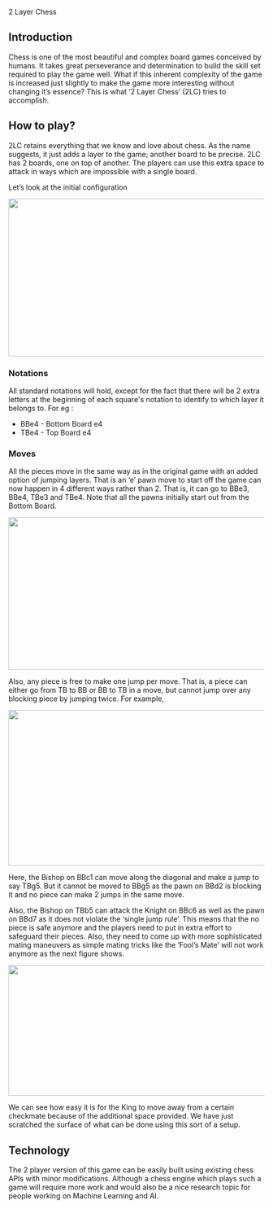 <html><head><title>2 Layer Chess</title><meta content="text/html; charset=UTF-8" http-equiv="content-type"></head><body class="c0"><p class="c5 c11 title"><a name="h.63d38xbn2acb"></a><span class="c3">2 Layer Chess</span></p><h2 class="c4 c13"><a name="h.o9kme1lh0ihe"></a><span class="c3">Introduction</span></h2><p class="c4"><span>Chess is one of the most beautiful and complex board games conceived by humans. It takes great perseverance and determination to build the skill set required to play the game well. What if this inherent complexity of the game is increased just slightly to make the game more interesting without changing it&rsquo;s essence? This is what &lsquo;2 Layer Chess&rsquo; (2LC) tries to accomplish.</span></p><h2 class="c4 c13"><a name="h.68c2p3twegue"></a><span>How to play?</span></h2><p class="c4"><span>2LC retains everything that we know and love about chess. As the name suggests, it just adds a layer to the game; another board to be precise. 2LC has 2 boards, one on top of another. The players can use this extra space to attack in ways which are impossible with a single board. </span></p><p class="c4 c12"><span>Let&rsquo;s look at the initial configuration</span></p><p class="c4 c12 c5"><img height="310" src="images/image03.png" width="537"></p><h3 class="c4 c6"><a name="h.e01p9i53e80j"></a><span>Notations</span></h3><p class="c4 c14"><span>All standard notations will hold, except for the fact that there will be 2 extra letters at the beginning of each square&#39;s notation to identify to which layer it belongs to. For eg :</span></p><ul class="c9 lst-kix_ffzmtipjy5mk-0 start"><li class="c4 c7"><span class="c2">BBe4 </span><span>- Bottom Board </span><span class="c2">e4</span></li><li class="c4 c7"><span class="c2">TBe4 </span><span>- Top Board </span><span class="c2">e4</span></li></ul><h3 class="c4 c13"><a name="h.67aw5ynw4mg4"></a><span>Moves</span></h3><p class="c4"><span>All the pieces move in the same way as in the original game with an added option of jumping layers. That is an &lsquo;</span><span class="c2">e</span><span>&rsquo; pawn</span><span class="c2">&nbsp;</span><span>move to start off the game can now happen in 4 different ways rather than 2. That is, it can go to </span><span class="c2">BBe3, BBe4, TBe3 </span><span>and </span><span class="c2">TBe4</span><span>. Note that all</span><span>&nbsp;the pawns initially start out from the Bottom Board.</span></p><p class="c4 c5"><img height="300" src="images/image01.png" width="537"></p><p class="c1"><span>Also, any piece is free to make </span><span class="c2">one </span><span>jump per move. That is, a piece can either go from TB to BB or BB to TB in a move, but cannot jump over any blocking piece by jumping twice. For example,</span></p><p class="c1 c5 c15"><img height="306" src="images/image00.png" width="532"></p><p class="c1"><span>Here, the Bishop on </span><span class="c2">BBc1 </span><span>can move along the diagonal and make a jump to say </span><span class="c2">TBg5</span><span>. But it cannot be moved to </span><span class="c2">BBg5 </span><span>as the pawn on </span><span class="c2">BBd2 </span><span>is blocking it and no piece can make 2 jumps in the same move.</span></p><p class="c1"><span>Also, the Bishop on </span><span class="c2">TBb5 </span><span>can attack the Knight on </span><span class="c2">BBc6 </span><span>as well as the pawn on </span><span class="c2">BBd7 </span><span>as it does not violate the &lsquo;single jump rule&rsquo;. This means that the no piece is safe anymore and the players need to put in extra effort to safeguard their pieces. Also, they need to come up with more sophisticated mating maneuvers as simple mating tricks like the &lsquo;Fool&rsquo;s Mate&rsquo; will not work anymore as the next figure shows. </span></p><p class="c4 c5"><img height="257" src="images/image02.png" width="512"></p><p class="c4"><span>We can see how easy it is for the King to move away from a certain checkmate because of the additional space provided. We have just scratched the surface of what can be done using this sort of a setup.</span></p><h2 class="c4 c13"><a name="h.5ld2jc2eoqxg"></a><span>Technology</span></h2><p class="c4"><span>The 2 player version of this game can be easily built using existing chess APIs with minor modifications. Although a chess engine which plays such a game will require more work and would also be a nice research topic for people working on Machine Learning and AI. </span></p><p class="c4 c10"><span></span></p></body></html>
